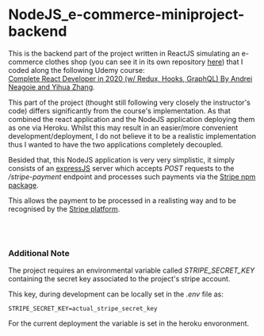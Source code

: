 # NodeJS_e-commerce-miniproject-backend

This is the backend part of the project written in ReactJS simulating an e-commerce clothes shop (you can see it in its own repository [here](https://github.com/dario-piotrowicz/ReactJS_e-commerce-miniproject)) that I coded along the following Udemy course: \
[Complete React Developer in 2020 (w/ Redux, Hooks, GraphQL) By Andrei Neagoie and Yihua Zhang](https://www.udemy.com/course/complete-react-developer-zero-to-mastery/).

This part of the project (thought still following very closely the instructor's code) differs significantly from the course's implementation.
As that combined the react application and the NodeJS application deploying them as one via Heroku. Whilst this may result in an easier/more convenient development/deployment, I do not believe it to be a realistic implementation thus I wanted to have the two applications completely decoupled.

Besided that, this NodeJS application is very very simplistic, it simply consists of an [expressJS](https://expressjs.com/) server which accepts *POST* requests to the */stripe-payment* endpoint and processes such payments via the [Stripe npm package](https://www.npmjs.com/package/stripe).

This allows the payment to be processed in a realisting way and to be recognised by the [Stripe platform](https://stripe.com).

\
\
&NewLine;

### Additional Note
The project requires an environmental variable called *STRIPE_SECRET_KEY* containing the secret key associated to the project's stripe account.

This key, during development can be locally set in the *.env* file as:
```
STRIPE_SECRET_KEY=actual_stripe_secret_key
```
For the current deployment the variable is set in the heroku envoronment.
